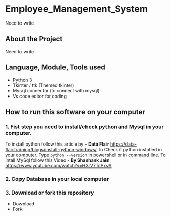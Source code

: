 # Employee_Management_System
Need to write
## About the Project
Need to write
## Language, Module, Tools used
- Python 3 
- Tkinter / ttk (Themed tkinter)
- Mysql connector (to connect with mysql)
- Vs code editor for coding 
## How to run this software on your computer
### 1. Fist step you need to install/check python and Mysql in your computer.
To install python follow this article by - **Data Flair** https://data-flair.training/blogs/install-python-windows/
To Check if python installed in your computer. Type `python --version` in powershell or in command line.
To intall MySql follow this Video - **By Shashank Jain** https://www.youtube.com/watch?v=H3rV7TcPxvA

### 2. Copy Database in your local computer

### 3. Download or fork this repository
- Download
- Fork
